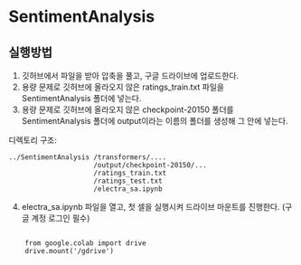 # SentimentAnalysis

실행방법
---------

1. 깃허브에서 파일을 받아 압축을 풀고, 구글 드라이브에 업로드한다.
2. 용량 문제로 깃허브에 올라오지 않은 ratings_train.txt 파일을 SentimentAnalysis 폴더에 넣는다.
3. 용량 문제로 깃허브에 올라오지 않은 checkpoint-20150 폴더를 SentimentAnalysis 폴더에 output이라는 이름의 폴더를 생성해 그 안에 넣는다.

디렉토리 구조:

    ../SentimentAnalysis /transformers/....
                         /output/checkpoint-20150/...
                         /ratings_train.txt
                         /ratings_test.txt
                         /electra_sa.ipynb

4. electra_sa.ipynb 파일을 열고, 첫 셀을 실행시켜 드라이브 마운트를 진행한다. (구글 계정 로그인 필수)
<pre>
<code>
    from google.colab import drive
    drive.mount('/gdrive')
</code>
</pre>

